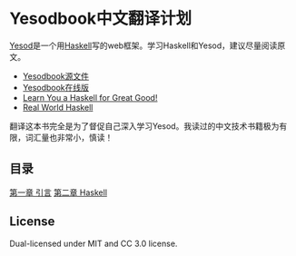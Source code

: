 # Yesodbook中文翻译计划

[Yesod]是一个用[Haskell]写的web框架。学习Haskell和Yesod，建议尽量阅读原文。

- [Yesodbook源文件]
- [Yesodbook在线版]
- [Learn You a Haskell for Great Good!]
- [Real World Haskell]

翻译这本书完全是为了督促自己深入学习Yesod。我读过的中文技术书籍极为有限，词汇量也非常小，慎读！

## 目录

[第一章 引言](https://github.com/rnons/yesodbook-zh/blob/master/chapters/introduction.asciidoc)
[第二章 Haskell](https://github.com/rnons/yesodbook-zh/blob/master/chapters/haskell.asciidoc)

[Yesod]: http://www.yesodweb.com/
[Haskell]: http://www.haskell.org/
[Yesodbook源文件]: https://github.com/yesodweb/yesodweb.com-content/tree/master/book
[Yesodbook在线版]: http://www.yesodweb.com/book
[Learn You a Haskell for Great Good!]: http://learnyouahaskell.com/chapters
[Real World Haskell]: http://book.realworldhaskell.org/read/

## License

Dual-licensed under MIT and CC 3.0 license.
